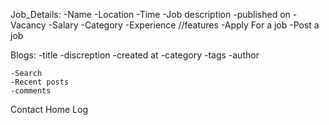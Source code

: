 Job_Details:
    -Name
    -Location
    -Time
    -Job description
    -published on
    -Vacancy
    -Salary
    -Category
    -Experience
    //features
    -Apply For a job
    -Post a job

Blogs:
    -title
    -discreption
    -created at
    -category
    -tags
    -author

    -Search
    -Recent posts
    -comments

Contact
Home
Log